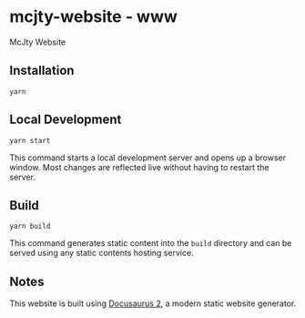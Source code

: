 # mcjty-website - www

McJty Website

## Installation

```shell
yarn
```

## Local Development

```shell
yarn start
```

This command starts a local development server and opens up a browser window.
Most changes are reflected live without having to restart the server.

## Build

```shell
yarn build
```

This command generates static content into the `build` directory and can be served using any static contents hosting service.

## Notes

This website is built using [Docusaurus 2](https://docusaurus.io/), a modern static website generator.

